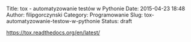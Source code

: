 Title: tox - automatyzowanie testów w Pythonie
Date: 2015-04-23 18:48
Author: filipgorczynski
Category: Programowanie
Slug: tox-automatyzowanie-testow-w-pythonie
Status: draft

https://tox.readthedocs.org/en/latest/
